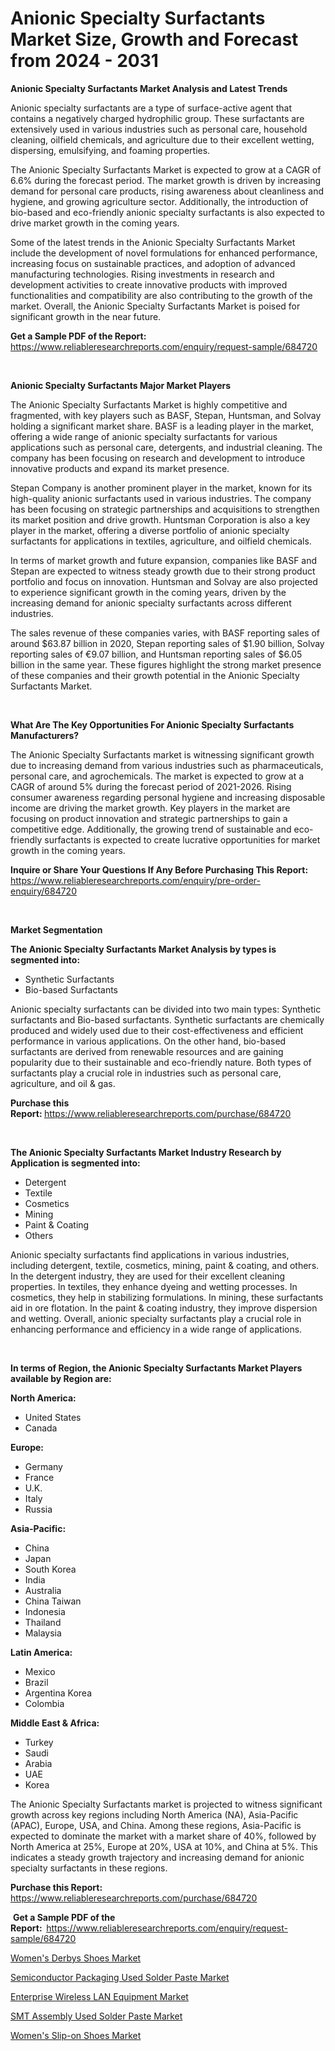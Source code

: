 <p><h1>Anionic Specialty Surfactants Market Size, Growth and Forecast from 2024 - 2031</h1></p><p><strong>Anionic Specialty Surfactants Market Analysis and Latest Trends</strong></p>
<p><p>Anionic specialty surfactants are a type of surface-active agent that contains a negatively charged hydrophilic group. These surfactants are extensively used in various industries such as personal care, household cleaning, oilfield chemicals, and agriculture due to their excellent wetting, dispersing, emulsifying, and foaming properties.</p><p>The Anionic Specialty Surfactants Market is expected to grow at a CAGR of 6.6% during the forecast period. The market growth is driven by increasing demand for personal care products, rising awareness about cleanliness and hygiene, and growing agriculture sector. Additionally, the introduction of bio-based and eco-friendly anionic specialty surfactants is also expected to drive market growth in the coming years.</p><p>Some of the latest trends in the Anionic Specialty Surfactants Market include the development of novel formulations for enhanced performance, increasing focus on sustainable practices, and adoption of advanced manufacturing technologies. Rising investments in research and development activities to create innovative products with improved functionalities and compatibility are also contributing to the growth of the market. Overall, the Anionic Specialty Surfactants Market is poised for significant growth in the near future.</p></p>
<p><strong>Get a Sample PDF of the Report:&nbsp;</strong> <a href="https://www.reliableresearchreports.com/enquiry/request-sample/684720">https://www.reliableresearchreports.com/enquiry/request-sample/684720</a></p>
<p>&nbsp;</p>
<p><strong>Anionic Specialty Surfactants Major Market Players</strong></p>
<p><p>The Anionic Specialty Surfactants Market is highly competitive and fragmented, with key players such as BASF, Stepan, Huntsman, and Solvay holding a significant market share. BASF is a leading player in the market, offering a wide range of anionic specialty surfactants for various applications such as personal care, detergents, and industrial cleaning. The company has been focusing on research and development to introduce innovative products and expand its market presence.</p><p>Stepan Company is another prominent player in the market, known for its high-quality anionic surfactants used in various industries. The company has been focusing on strategic partnerships and acquisitions to strengthen its market position and drive growth. Huntsman Corporation is also a key player in the market, offering a diverse portfolio of anionic specialty surfactants for applications in textiles, agriculture, and oilfield chemicals.</p><p>In terms of market growth and future expansion, companies like BASF and Stepan are expected to witness steady growth due to their strong product portfolio and focus on innovation. Huntsman and Solvay are also projected to experience significant growth in the coming years, driven by the increasing demand for anionic specialty surfactants across different industries.</p><p>The sales revenue of these companies varies, with BASF reporting sales of around $63.87 billion in 2020, Stepan reporting sales of $1.90 billion, Solvay reporting sales of €9.07 billion, and Huntsman reporting sales of $6.05 billion in the same year. These figures highlight the strong market presence of these companies and their growth potential in the Anionic Specialty Surfactants Market.</p></p>
<p>&nbsp;</p>
<p><strong>What Are The Key Opportunities For Anionic Specialty Surfactants Manufacturers?</strong></p>
<p><p>The Anionic Specialty Surfactants market is witnessing significant growth due to increasing demand from various industries such as pharmaceuticals, personal care, and agrochemicals. The market is expected to grow at a CAGR of around 5% during the forecast period of 2021-2026. Rising consumer awareness regarding personal hygiene and increasing disposable income are driving the market growth. Key players in the market are focusing on product innovation and strategic partnerships to gain a competitive edge. Additionally, the growing trend of sustainable and eco-friendly surfactants is expected to create lucrative opportunities for market growth in the coming years.</p></p>
<p><strong>Inquire or Share Your Questions If Any Before Purchasing This Report:</strong> <a href="https://www.reliableresearchreports.com/enquiry/pre-order-enquiry/684720">https://www.reliableresearchreports.com/enquiry/pre-order-enquiry/684720</a></p>
<p>&nbsp;</p>
<p><strong>Market Segmentation</strong></p>
<p><strong>The Anionic Specialty Surfactants Market Analysis by types is segmented into:</strong></p>
<p><ul><li>Synthetic Surfactants</li><li>Bio-based Surfactants</li></ul></p>
<p><p>Anionic specialty surfactants can be divided into two main types: Synthetic surfactants and Bio-based surfactants. Synthetic surfactants are chemically produced and widely used due to their cost-effectiveness and efficient performance in various applications. On the other hand, bio-based surfactants are derived from renewable resources and are gaining popularity due to their sustainable and eco-friendly nature. Both types of surfactants play a crucial role in industries such as personal care, agriculture, and oil & gas.</p></p>
<p><strong>Purchase this Report:&nbsp;</strong><a href="https://www.reliableresearchreports.com/purchase/684720">https://www.reliableresearchreports.com/purchase/684720</a></p>
<p>&nbsp;</p>
<p><strong>The Anionic Specialty Surfactants Market Industry Research by Application is segmented into:</strong></p>
<p><ul><li>Detergent</li><li>Textile</li><li>Cosmetics</li><li>Mining</li><li>Paint & Coating</li><li>Others</li></ul></p>
<p><p>Anionic specialty surfactants find applications in various industries, including detergent, textile, cosmetics, mining, paint & coating, and others. In the detergent industry, they are used for their excellent cleaning properties. In textiles, they enhance dyeing and wetting processes. In cosmetics, they help in stabilizing formulations. In mining, these surfactants aid in ore flotation. In the paint & coating industry, they improve dispersion and wetting. Overall, anionic specialty surfactants play a crucial role in enhancing performance and efficiency in a wide range of applications.</p></p>
<p>&nbsp;</p>
<p><strong>In terms of Region, the Anionic Specialty Surfactants Market Players available by Region are:</strong></p>
<p>
    <p> <strong> North America: </strong>
        <ul>
            <li>United States</li>
            <li>Canada</li>
        </ul>
        </p> 
    <p> <strong> Europe: </strong>
        <ul>
            <li>Germany</li>
            <li>France</li>
            <li>U.K.</li>
            <li>Italy</li>
            <li>Russia</li>
        </ul>
        </p> 
    <p> <strong> Asia-Pacific: </strong>
        <ul>
            <li>China</li>
            <li>Japan</li>
            <li>South Korea</li>
            <li>India</li>
            <li>Australia</li>
            <li>China Taiwan</li>
            <li>Indonesia</li>
            <li>Thailand</li>
            <li>Malaysia</li>
        </ul>
        </p> 
    <p> <strong> Latin America: </strong>
        <ul>
            <li>Mexico</li>
            <li>Brazil</li>
            <li>Argentina Korea</li>
            <li>Colombia</li>
        </ul>
        </p> 
    <p> <strong> Middle East & Africa: </strong>
        <ul>
            <li>Turkey</li>
            <li>Saudi</li>
            <li>Arabia</li>
            <li>UAE</li>
            <li>Korea</li>
        </ul>
    </p>
    </p>
<p><p>The Anionic Specialty Surfactants market is projected to witness significant growth across key regions including North America (NA), Asia-Pacific (APAC), Europe, USA, and China. Among these regions, Asia-Pacific is expected to dominate the market with a market share of 40%, followed by North America at 25%, Europe at 20%, USA at 10%, and China at 5%. This indicates a steady growth trajectory and increasing demand for anionic specialty surfactants in these regions.</p></p>
<p><strong>Purchase this Report: </strong><a href="https://www.reliableresearchreports.com/purchase/684720">https://www.reliableresearchreports.com/purchase/684720</a></p>
<p>&nbsp;<strong>Get a Sample PDF of the Report:&nbsp;&nbsp;</strong><a href="https://www.reliableresearchreports.com/enquiry/request-sample/684720">https://www.reliableresearchreports.com/enquiry/request-sample/684720</a></p>
<p><strong></strong></p>
<p><p><a href="https://view.publitas.com/reportprime-1/womens-derbys-shoes-market-provides-detailed-segmentation-of-this-market-based-on-type-application-and-region-and-forecast-for-the-period-from-2024-2031/">Women's Derbys Shoes Market</a></p><p><a href="https://zircon-bluebell-299.notion.site/Semiconductor-Packaging-Used-Solder-Paste-Market-Size-Global-Industry-Overview-Market-Segmentation-4ab28c1db280400a906addf54960c856">Semiconductor Packaging Used Solder Paste Market</a></p><p><a href="https://scarlet-rocket-c63.notion.site/Enterprise-Wireless-LAN-Equipment-Market-A-Comprehensive-Report-of-its-Market-Share-Growth-Trends-485b3266328e4e06a35c3d2780641414">Enterprise Wireless LAN Equipment Market</a></p><p><a href="https://fearless-okapi-6c8.notion.site/SMT-Assembly-Used-Solder-Paste-Market-Research-Report-Reveals-The-Latest-Trends-And-Opportunities-of-899ca1007b3e452e988e5958ccc1ff44">SMT Assembly Used Solder Paste Market</a></p><p><a href="https://view.publitas.com/reportprime-1/womens-slip-on-shoes-market-size-share-trends-analysis-report-by-application-regional-outlook-competitive-strategies-and-segment-forecasts-2024-2031/">Women's Slip-on Shoes Market</a></p></p>